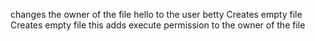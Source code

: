 changes the owner of the file hello to the user betty
Creates empty file
Creates empty file
this adds execute permission to the owner of the file
